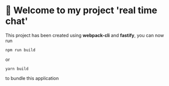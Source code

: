 # 🚀 Welcome to my project 'real time chat'

This project has been created using **webpack-cli** and **fastify**, you can now run

```
npm run build
```

or

```
yarn build
```

to bundle this application
